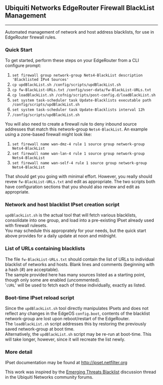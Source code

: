 ## Ubiquiti Networks EdgeRouter Firewall BlackList Management
-------------------------------------------------------------
Automated management of network and host address blacklists, for use
in EdgeRouter firewall rules.


### Quick Start
To get started, perform these steps on your EdgeRouter from a CLI configure prompt:  
1. ```set firewall group network-group Nets4-BlackList description 'Blacklisted IPv4 Sources'```  
2. ```cp updBlackList.sh /config/scripts/updBlackList.sh```  
3. ```cp fw-BlackList-URLs.txt /config/user-data/fw-BlackList-URLs.txt```  
4. ```cp loadBlackList.sh /cofnig/scripts/post-config.d/loadBlackList.sh```  
5. ```set system task-scheduler task Update-Blacklists executable path /config/scripts/updBlackList.sh```  
6. ```set system task-scheduler task Update-Blacklists interval 12h```  
7. ```/config/scripts/updBlackList.sh```  

You will also need to create a firewall rule to deny inbound source addresses
that match this network-group ```Nets4-BlackList```.  An example using
a zone-based firewall might look like:  
1. ```set firewall name wan-dmz-4 rule 1 source group network-group Nets4-BlackList```  
2. ```set firewall name wan-lan-4 rule 1 source group network-group Nets4-BlackList```  
3. ```set firewall name wan-self-4 rule 1 source group network-group Nets4-BlackList```  

That should get you going with minimal effort.  However, you really should
revew ```fw-BlackList-URLs.txt``` and edit as appropriate.  The two scripts
both have configuration sections that you should also review and edit as
appropriate.


### Network and host blacklist IPset creation script
```updBlackList.sh``` is the actual tool that will fetch various blacklists,
consolidate into one group, and load into a pre-existing IPset already used
with firewall rulesets.  
You may schedule this approprately for your needs, but the quick start above
provides for a daily update at noon and midnight.


### List of URLs containing blacklists
The file ```fw-BlackList-URLs.txt``` should contain the list of URLs to
individual blacklist of networks and hosts.  Blank lines and comments
(beginning with a hash (#) are acceptable).  
The sample provided here has many sources listed as a starting point,
though only some are enabled (uncommented).  
'```cURL```' will be used to fetch each of these individually,
exactly as listed.


### Boot-time IPset reload script
Since the ```updBlackList.sh``` tool directly manipulates IPsets and does
not reflect any changes in the EdgeOS ```config.boot```, contents of the
blacklist network-group are lost upon reboot/restart of the EdgeRouter.  
The ```loadBlackList.sh``` script addresses this by restoring the previously
saved network-group at boot time.  
Alternatively, the ```updBlackList.sh``` script may be re-run at boot-time.
This will take longer, however, since it will recreate the list newly.


### More detail
IPset documentation may be found at http://ipset.netfilter.org

This work was inspired by the
[Emerging Threats Blacklist](https://community.ubnt.com/t5/EdgeMAX/Emerging-Threats-Blacklist/td-p/645375)
discussion thread in the Ubiquiti Networks community forums.
